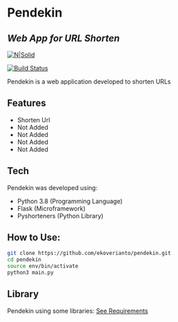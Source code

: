 # Pendekin
## _Web App for URL Shorten_
[![N|Solid](https://img.icons8.com/fluency/2x/flask.png)](https://flask.palletsprojects.com/en/2.1.x/)

[![Build Status](https://travis-ci.org/joemccann/dillinger.svg?branch=master)](https://github.com/ekoverianto/pendekin)

Pendekin is a web application developed to shorten URLs

## Features

- Shorten Url
- Not Added
- Not Added
- Not Added
- Not Added

## Tech

Pendekin was developed using:

- Python 3.8 (Programming Language)
- Flask (Microframework)
- Pyshorteners (Python Library)

## How to Use:
```sh
git clone https://github.com/ekoverianto/pendekin.git
cd pendekin
source env/bin/activate
python3 main.py
```

## Library
Pendekin using some libraries: [See Requirements](https://github.com/ekoverianto/pendekin/blob/master/requirements.txt)
